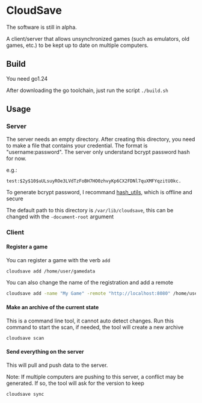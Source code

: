 # CloudSave

The software is still in alpha.

A client/server that allows unsynchronized games (such as emulators, old games, etc.) to be kept up to date on multiple computers.

## Build

You need go1.24

After downloading the go toolchain, just run the script `./build.sh`

## Usage

### Server

The server needs an empty directory. After creating this directory, you need to make a file that contains your credential. The format is "username:password". The server only understand bcrypt password hash for now.

e.g.:
```
test:$2y$10$uULsuyROe3LVdTzFoBH7HO0zhvyKp6CX2FDNl7quXMFYqzitU0kc.
```

To generate bcrypt password, I recommand [hash_utils](https://git.thelilfrog.com/thelilfrog/hash_utils), which is offline and secure

The default path to this directory is `/var/lib/cloudsave`, this can be changed with the `-document-root` argument

### Client

#### Register a game

You can register a game with the verb `add`
```bash
cloudsave add /home/user/gamedata
```

You can also change the name of the registration and add a remote
```bash
cloudsave add -name "My Game" -remote "http://localhost:8080" /home/user/gamedata
```

#### Make an archive of the current state

This is a command line tool, it cannot auto detect changes.
Run this command to start the scan, if needed, the tool will create a new archive

```bash
cloudsave scan
```
#### Send everything on the server

This will pull and push data to the server.

Note: If multiple computers are pushing to this server, a conflict may be generated. If so, the tool will ask for the version to keep

```bash
cloudsave sync
```
